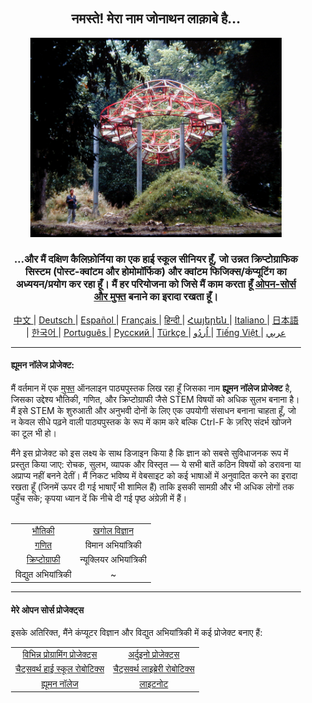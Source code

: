 <div align="center" style="background-image: url('https://jonathanlacabe.github.io/_other/Iapetus_1985.jpg'); background-size: cover; background-position: center; padding: 20px;">
  <h2>नमस्ते! मेरा नाम जोनाथन लाक़ाबे है...</h2>
<p align="center">
    <a href="https://jonathanlacabe.github.io/"><img src="/Iapetus_1985.jpg" alt="Iapetus, 1985। मेरे सभी समय की पसंदीदा तस्वीरों में से एक, यह चित्र है 'Iapetus' नामक मूर्ति का जो जीन-मैक्स अल्बर्ट द्वारा प्रकृति में स्थापित किया गया है। यह आधुनिक कला का एक हिस्सा है जिसे शनि के एक चंद्रमा की कक्षा की नकल करने के लिए डिजाइन किया गया था। मैंने हमेशा विज्ञान को कला के रूप में देखा है, जैसे ब्रह्मांड द्वारा लगाए गए तार्किक प्रतिबंधों के तहत एक रचनात्मक अभिव्यक्ति के रूप में, इसलिए मैंने इस फोटो को चुना है जो मेरी सभी परियोजनाओं, विशेष रूप से HKP, के साथ मेरे दर्शन का प्रतिनिधित्व करता है।" width="402"/></a>
</p>
<h3>...और मैं दक्षिण कैलिफ़ोर्निया का एक हाई स्कूल सीनियर हूँ, जो उन्नत क्रिप्टोग्राफिक सिस्टम (पोस्ट-क्वांटम और होमोमॉर्फिक) और क्वांटम फिजिक्स/कंप्यूटिंग का अध्ययन/प्रयोग कर रहा हूँ। मैं हर परियोजना को जिसे मैं काम करता हूँ <a href="https://in.okfn.org/files/2013/07/Aron-Swartz-Hindi.pdf">ओपन-सोर्स और मुफ्त</a> बनाने का इरादा रखता हूँ। </h3>
    
<p align="center">
  <a href="https://github.com/JonathanLacabe/JonathanLacabe/blob/main/README_CN.md"><span> 中文 </span></a>|
  <a href="https://github.com/JonathanLacabe/JonathanLacabe/blob/main/README_DE.md"><span> Deutsch </span></a>|
  <a href="https://github.com/JonathanLacabe/JonathanLacabe/blob/main/README_ES.md"><span> Español </span></a>|
  <a href="https://github.com/JonathanLacabe/JonathanLacabe/blob/main/README_FR.md"><span> Français </span></a>|
  <a href="https://github.com/JonathanLacabe/JonathanLacabe/blob/main/README_HI.md"><span> हिन्दी </span></a>|
  <a href="https://github.com/JonathanLacabe/JonathanLacabe/blob/main/README_HY.md"><span> Հայերեն </span></a>|
  <a href="https://github.com/JonathanLacabe/JonathanLacabe/blob/main/README_IT.md"><span> Italiano </span></a>|
  <a href="https://github.com/JonathanLacabe/JonathanLacabe/blob/main/README_JP.md"><span> 日本語 </span></a>|
  <a href="https://github.com/JonathanLacabe/JonathanLacabe/blob/main/README_KO.md"><span> 한국어 </span></a>|
  <a href="https://github.com/JonathanLacabe/JonathanLacabe/blob/main/README_PT.md"><span> Português </span></a>|
  <a href="https://github.com/JonathanLacabe/JonathanLacabe/blob/main/README_RU.md"><span> Русский </span></a>|
  <a href="https://github.com/JonathanLacabe/JonathanLacabe/blob/main/README_TR.md"><span> Türkçe	 </span></a>|
  <a href="https://github.com/JonathanLacabe/JonathanLacabe/blob/main/README_UR.md"><span> اُردُو </span></a>|
  <a href="https://github.com/JonathanLacabe/JonathanLacabe/blob/main/README_VI.md"><span> Tiếng Việt </span></a>|
  <a href="https://github.com/JonathanLacabe/JonathanLacabe/blob/main/README_AR.md"><span> عربي </span></a>
</p>
<hr>

<h4 align="left">ह्यूमन नॉलेज प्रोजेक्ट:</h4>

<p align="left">मैं वर्तमान में एक <ins>मुफ्त</ins> ऑनलाइन पाठ्यपुस्तक लिख रहा हूँ जिसका नाम <strong>ह्यूमन नॉलेज प्रोजेक्ट</strong> है, जिसका उद्देश्य भौतिकी, गणित, और क्रिप्टोग्राफी जैसे STEM विषयों को अधिक सुलभ बनाना है। मैं इसे STEM के शुरुआती और अनुभवी दोनों के लिए एक उपयोगी संसाधन बनाना चाहता हूँ, जो न केवल सीधे पढ़ने वाली पाठ्यपुस्तक के रूप में काम करे बल्कि Ctrl-F के ज़रिए संदर्भ खोजने का टूल भी हो।</p>

<p align="left">मैंने इस प्रोजेक्ट को इस लक्ष्य के साथ डिजाइन किया है कि ज्ञान को सबसे सुविधाजनक रूप में प्रस्तुत किया जाए: रोचक, सुलभ, व्यापक और विस्तृत — ये सभी बातें कठिन विषयों को डरावना या अप्राप्य नहीं बनने देतीं। मैं निकट भविष्य में वेबसाइट को कई भाषाओं में अनुवादित करने का इरादा रखता हूँ (जिनमें ऊपर दी गई भाषाएँ भी शामिल हैं) ताकि इसकी सामग्री और भी अधिक लोगों तक पहुँच सके; कृपया ध्यान दें कि नीचे दी गई पृष्ठ अंग्रेज़ी में हैं।</p>

<br>
<table style="margin: auto;">
    <tr>
        <td align="center"><a href="https://jonathanlacabe.github.io/Physics/physics.html">भौतिकी</a></td>
        <td align="center"><a href="https://jonathanlacabe.github.io/astronomy/astronomy.html">खगोल विज्ञान</a></td>
    </tr>
    <tr>
        <td align="center"><a href="https://jonathanlacabe.github.io/math/mathematics.html">गणित</a></td>
        <td align="center">विमान अभियांत्रिकी<a href="https://jonathanlacabe.github.io/engineering/aeronautics.html"></a></td>
    </tr>
    <tr>
        <td align="center"><a href="https://jonathanlacabe.github.io/cryptography/cryptography.html">क्रिप्टोग्राफी</a></td>
        <td align="center">न्यूक्लियर अभियांत्रिकी<a href="https://jonathanlacabe.github.io/engineering/nuclear.html"></a></td>
    </tr>
    <tr>
        <td align="center">विद्युत अभियांत्रिकी<a href="https://jonathanlacabe.github.io/engineering/electric.html"></a></td>
        <td align="center">~</td>
    </tr>
</table>

<hr>
<h4 align="left">मेरे ओपन सोर्स प्रोजेक्ट्स</h4>
<p align="left">इसके अतिरिक्त, मैंने कंप्यूटर विज्ञान और विद्युत अभियांत्रिकी में कई प्रोजेक्ट बनाए हैं:</p>
<table align="center">
    <tr>
        <td align="center"><a href="https://github.com/JonathanLacabe/Assorted-Programming-Projects">विभिन्न प्रोग्रामिंग प्रोजेक्ट्स</a></td>
        <td align="center"><a href="https://github.com/JonathanLacabe/Arduino-Projects">अर्दुइनो प्रोजेक्ट्स</a></td>
    </tr>
    <tr>
        <td align="center"><a href="https://github.com/JonathanLacabe/Chatsworth-Robotics">चैट्सवर्थ हाई स्कूल रोबोटिक्स</a></td>
        <td align="center"><a href="https://github.com/JonathanLacabe/Chatsworth-Library-Robotics">चैट्सवर्थ लाइब्रेरी रोबोटिक्स</a></td>
    </tr>
    <tr>
        <td align="center"><a href="https://github.com/JonathanLacabe/JonathanLacabe.github.io">ह्यूमन नॉलेज</a></td>
        <td align="center"><a href="https://github.com/JonathanLacabe/LightNote">लाइटनोट</a></td>
    </tr>
</table>
 
</div>
